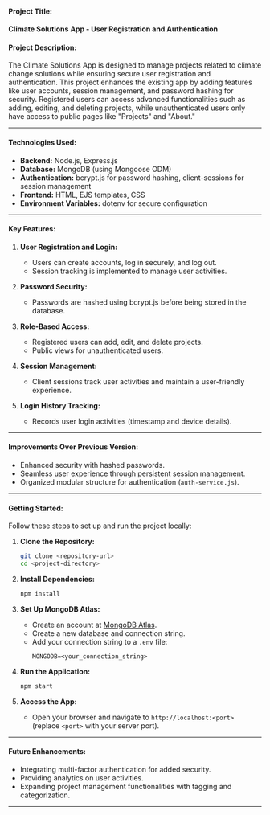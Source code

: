 #### **Project Title:**  
**Climate Solutions App - User Registration and Authentication**

#### **Project Description:**  
The Climate Solutions App is designed to manage projects related to climate change solutions while ensuring secure user registration and authentication. This project enhances the existing app by adding features like user accounts, session management, and password hashing for security. Registered users can access advanced functionalities such as adding, editing, and deleting projects, while unauthenticated users only have access to public pages like "Projects" and "About."

---

#### **Technologies Used:**  
- **Backend:** Node.js, Express.js  
- **Database:** MongoDB (using Mongoose ODM)  
- **Authentication:** bcrypt.js for password hashing, client-sessions for session management  
- **Frontend:** HTML, EJS templates, CSS  
- **Environment Variables:** dotenv for secure configuration  

---

#### **Key Features:**  
1. **User Registration and Login:**  
   - Users can create accounts, log in securely, and log out.  
   - Session tracking is implemented to manage user activities.  

2. **Password Security:**  
   - Passwords are hashed using bcrypt.js before being stored in the database.  

3. **Role-Based Access:**  
   - Registered users can add, edit, and delete projects.  
   - Public views for unauthenticated users.  

4. **Session Management:**  
   - Client sessions track user activities and maintain a user-friendly experience.  

5. **Login History Tracking:**  
   - Records user login activities (timestamp and device details).  

---

#### **Improvements Over Previous Version:**  
- Enhanced security with hashed passwords.  
- Seamless user experience through persistent session management.  
- Organized modular structure for authentication (`auth-service.js`).  

---

#### **Getting Started:**  
Follow these steps to set up and run the project locally:  

1. **Clone the Repository:**  
   ```bash
   git clone <repository-url>
   cd <project-directory>
   ```

2. **Install Dependencies:**  
   ```bash
   npm install
   ```

3. **Set Up MongoDB Atlas:**  
   - Create an account at [MongoDB Atlas](https://www.mongodb.com/cloud/atlas).  
   - Create a new database and connection string.  
   - Add your connection string to a `.env` file:
     ```env
     MONGODB=<your_connection_string>
     ```

4. **Run the Application:**  
   ```bash
   npm start
   ```

5. **Access the App:**  
   - Open your browser and navigate to `http://localhost:<port>` (replace `<port>` with your server port).

---

#### **Future Enhancements:**  
- Integrating multi-factor authentication for added security.  
- Providing analytics on user activities.  
- Expanding project management functionalities with tagging and categorization.

--- 
